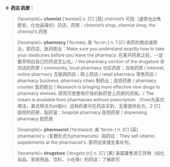 ☀ <span class="category">**药店 药房：**</span>
>[!example]+ <span class="vocabulary">**chemist**</span> ['kemɪst] 
> <span class="definition">n. [C] [英] chemist’s 可指（通常也出售肥皂、化妆品等的）药店，药房：</span>chemist’s shop, chemist shop, the chemist’s 药房
           
>[!example]+ <span class="vocabulary">**pharmacy**</span> [ˈfɑ:məsi; 美 ˈfɑ:rm-]
> <span class="definition">n. 1 [C] 卖药的商店或柜台，即药店、医药柜台：</span>Make sure you understand exactly how to take your medicines before you leave the pharmacy. 在离开药房之前，一定要弄明白自己的药该怎么吃。/ the pharmacy section of the drugstore 杂货店的药房 / community, local pharmacy 社区药房；当地药房 / Internet, online pharmacy 互联网药店；网上药店 / retail pharmacy 零售药店 / pharmacy business, pharmacy chain 制药业；连锁药房 / pharmacy counter 医药柜台 / Research is bringing more effective new drugs to pharmacy shelves. 研究可使更有疗效的新药登上药房的货架。/ The cream is available from pharmacies without prescription.（from为英式用法，美式用法为at或in）这种药膏可在药店买到，无需提供处方。<span class="definition">2 [C] 医院的药房、配药室：</span>hospital pharmacy 医院药房 / dispensing pharmacy 配药房
           
>[!example]+ <span class="vocabulary">**pharmacist**</span> [ˈfɑ:məsɪst; 美 ˈfɑ:rm-]
> <span class="definition">n. [C] [英] pharmacist's（复数形式为pharmacists）指药店：</span>They sell vitamin supplements at the pharmacist's. 那药店卖维生素补剂。

>[!example]+ <span class="vocabulary">**drugstore**</span> [ˈdrʌgstɔ:(r)]
> <span class="definition">n. [C] [美] 美国兼售其它货物（如化妆品、家居用品、饮料、小吃等）的药店：</span>了解即可


